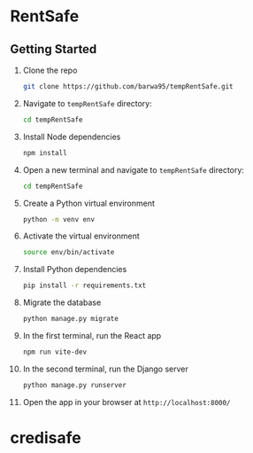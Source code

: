 # RentSafe

## Getting Started

1. Clone the repo

   ```sh
   git clone https://github.com/barwa95/tempRentSafe.git
   ```

2. Navigate to `tempRentSafe` directory:

    ```sh
    cd tempRentSafe
    ```

3. Install Node dependencies

    ```sh
    npm install
    ```

4. Open a new terminal and navigate to `tempRentSafe` directory:

    ```sh
    cd tempRentSafe
    ```

5. Create a Python virtual environment

    ```sh
    python -m venv env
    ```

6. Activate the virtual environment

    ```sh
    source env/bin/activate
    ```

7. Install Python dependencies

    ```sh
    pip install -r requirements.txt
    ```

8. Migrate the database

    ```sh
    python manage.py migrate
    ```

9. In the first terminal, run the React app

    ```sh
    npm run vite-dev
    ```

10. In the second terminal, run the Django server

    ```sh
    python manage.py runserver
    ```

11. Open the app in your browser at `http://localhost:8000/`
# credisafe
